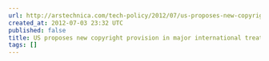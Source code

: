 ```yaml
---
url: http://arstechnica.com/tech-policy/2012/07/us-proposes-new-copyright-provision-in-major-international-treaty/
created_at: 2012-07-03 23:32 UTC
published: false
title: US proposes new copyright provision in major international treaty | Ars Technica
tags: []
---
```



